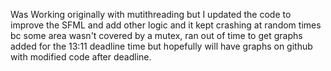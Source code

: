 Was Working originally with mutithreading but I updated the code to improve the SFML and add other logic and it kept crashing at random times bc some area wasn't covered by a mutex, ran out of time to get graphs added for the 13:11 deadline time but hopefully will have graphs on github with modified code after deadline. 